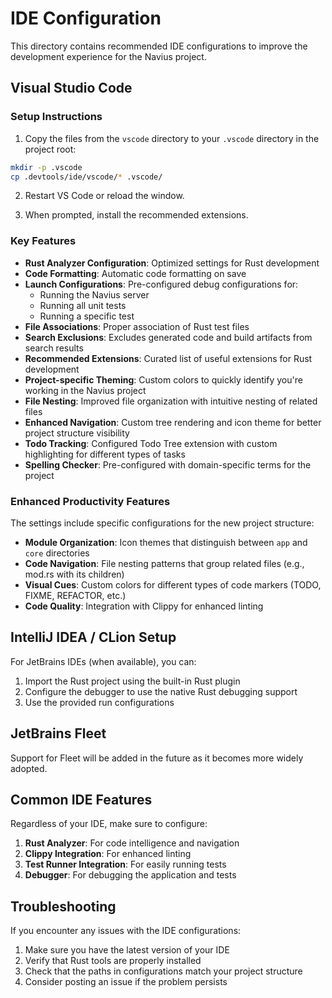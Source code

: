 # IDE Configuration

This directory contains recommended IDE configurations to improve the development experience for the Navius project.

## Visual Studio Code

### Setup Instructions

1. Copy the files from the `vscode` directory to your `.vscode` directory in the project root:

```bash
mkdir -p .vscode
cp .devtools/ide/vscode/* .vscode/
```

2. Restart VS Code or reload the window.

3. When prompted, install the recommended extensions.

### Key Features

- **Rust Analyzer Configuration**: Optimized settings for Rust development
- **Code Formatting**: Automatic code formatting on save
- **Launch Configurations**: Pre-configured debug configurations for:
  - Running the Navius server
  - Running all unit tests
  - Running a specific test
- **File Associations**: Proper association of Rust test files
- **Search Exclusions**: Excludes generated code and build artifacts from search results
- **Recommended Extensions**: Curated list of useful extensions for Rust development
- **Project-specific Theming**: Custom colors to quickly identify you're working in the Navius project
- **File Nesting**: Improved file organization with intuitive nesting of related files
- **Enhanced Navigation**: Custom tree rendering and icon theme for better project structure visibility
- **Todo Tracking**: Configured Todo Tree extension with custom highlighting for different types of tasks
- **Spelling Checker**: Pre-configured with domain-specific terms for the project

### Enhanced Productivity Features

The settings include specific configurations for the new project structure:

- **Module Organization**: Icon themes that distinguish between `app` and `core` directories
- **Code Navigation**: File nesting patterns that group related files (e.g., mod.rs with its children)
- **Visual Cues**: Custom colors for different types of code markers (TODO, FIXME, REFACTOR, etc.)
- **Code Quality**: Integration with Clippy for enhanced linting

## IntelliJ IDEA / CLion Setup

For JetBrains IDEs (when available), you can:

1. Import the Rust project using the built-in Rust plugin
2. Configure the debugger to use the native Rust debugging support
3. Use the provided run configurations

## JetBrains Fleet

Support for Fleet will be added in the future as it becomes more widely adopted.

## Common IDE Features

Regardless of your IDE, make sure to configure:

1. **Rust Analyzer**: For code intelligence and navigation
2. **Clippy Integration**: For enhanced linting
3. **Test Runner Integration**: For easily running tests
4. **Debugger**: For debugging the application and tests

## Troubleshooting

If you encounter any issues with the IDE configurations:

1. Make sure you have the latest version of your IDE
2. Verify that Rust tools are properly installed
3. Check that the paths in configurations match your project structure
4. Consider posting an issue if the problem persists 